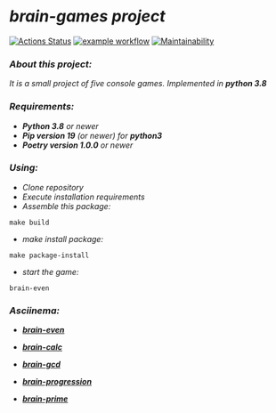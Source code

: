 # *brain-games project*

[![Actions Status](https://github.com/alex-p14/python-project-lvl1/workflows/hexlet-check/badge.svg)](https://github.com/alex-p14/python-project-lvl1/actions)
[![example workflow](https://github.com/alex-p14/python-project-lvl1/actions/workflows/hexlet-linter.yml/badge.svg)](https://github.com/alex-p14/python-project-lvl1/actions)
[![Maintainability](https://api.codeclimate.com/v1/badges/a99a88d28ad37a79dbf6/maintainability)](https://codeclimate.com/github/alex-p14/python-project-lvl1)

### *About this project:*
*It is a small project of five console games. Implemented in **python 3.8***

### *Requirements:*
* ***Python 3.8** or newer*
* ***Pip version 19** (or newer) for **python3***
* ***Poetry version 1.0.0** or newer*

### *Using:*
* *Clone repository*
* *Execute installation requirements*
* *Assemble this package:*
```
make build
```
* *make install package:*
```
make package-install
```
* *start the game:*
```
brain-even
```
### *Asciinema:*
* [___brain-even___](https://asciinema.org/a/jJvZ8uBuZvOyTiPbwva3XxEZ5)

* [___brain-calc___](https://asciinema.org/a/jddXTZxqgMW0YOP79eJlF4dJC)

* [___brain-gcd___](https://asciinema.org/a/Kx2IFm95xXoNtg1cEWzIO5NVv)

* [___brain-progression___](https://asciinema.org/a/Qz6nPcDK7ym9qO4MgPolPoxrh)

* [___brain-prime___](https://asciinema.org/a/frNIt44Kb2eqRXcuTKIrcmVYH)
